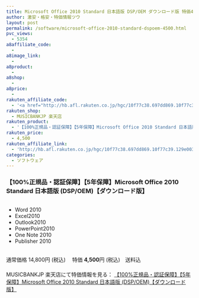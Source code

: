 ```yaml
---
title: Microsoft Office 2010 Standard 日本語版 DSP/OEM ダウンロード版 特価4,500円！送料無料！
author: 激安・格安・特価情報ツウ
layout: post
permalink: /software/microsoft-office-2010-standard-dspoem-4500.html
pvc_views:
  - 5354
a8affiliate_code:
  - 
a8image_link:
  - 
a8product:
  - 
a8shop:
  - 
a8price:
  - 
rakuten_affiliate_code:
  - '<a href="http://hb.afl.rakuten.co.jp/hgc/10f77c38.697dd869.10f77c39.129e0030/?pc=http%3a%2f%2fitem.rakuten.co.jp%2fmusicbank%2foffice-stdd2010-dl%2f%3fscid%3daf_link_img&amp;m=http%3a%2f%2fm.rakuten.co.jp%2fmusicbank%2fi%2f10430869%2f" target="_blank"><img src ="http://hbb.afl.rakuten.co.jp/hgb/?pc=http%3a%2f%2fthumbnail.image.rakuten.co.jp%2f%400_mall%2fmusicbank%2fcabinet%2fwin7%2fmic-stan-td.jpg%3f_ex%3d128x128&amp;m=http%3a%2f%2fthumbnail.image.rakuten.co.jp%2f%400_mall%2fmusicbank%2fcabinet%2fwin7%2fmic-stan-td.jpg%3f_ex%3d80x80" border="0"></a>'
rakuten_shop:
  - MUSICBANKJP 楽天店
rakuten_product:
  - '【100%正規品・認証保障】【5年保障】Microsoft Office 2010 Standard 日本語版 (DSP/OEM)【ダウンロード版】 '
rakuten_price:
  - 4,500
rakuten_affiliate_link:
  - 'http://hb.afl.rakuten.co.jp/hgc/10f77c38.697dd869.10f77c39.129e0030/?pc=http%3a%2f%2fitem.rakuten.co.jp%2fmusicbank%2foffice-stdd2010-dl%2f%3fscid%3daf_link_img&amp;m=http%3a%2f%2fm.rakuten.co.jp%2fmusicbank%2fi%2f10430869%2f'
categories:
  - ソフトウェア
---
```

### 【100%正規品・認証保障】【5年保障】Microsoft Office 2010 Standard 日本語版 (DSP/OEM)【ダウンロード版】 

<div class="img-bg2 img_L">
  <a href="http://hb.afl.rakuten.co.jp/hgc/10f77c38.697dd869.10f77c39.129e0030/?pc=http%3a%2f%2fitem.rakuten.co.jp%2fmusicbank%2foffice-stdd2010-dl%2f%3fscid%3daf_link_img&m=http%3a%2f%2fm.rakuten.co.jp%2fmusicbank%2fi%2f10430869%2f" target="_blank"><img src="http://hbb.afl.rakuten.co.jp/hgb/?pc=http%3a%2f%2fthumbnail.image.rakuten.co.jp%2f%400_mall%2fmusicbank%2fcabinet%2fwin7%2fmic-stan-td.jpg%3f_ex%3d128x128&m=http%3a%2f%2fthumbnail.image.rakuten.co.jp%2f%400_mall%2fmusicbank%2fcabinet%2fwin7%2fmic-stan-td.jpg%3f_ex%3d80x80" border="0" title="" alt="" /></a>
</div>

<!--more-->

  * Word 2010
  * Excel2010
  * Outlook2010
  * PowerPoint2010
  * One Note 2010
  * Publisher 2010

<br clear="all" />通常価格 14,800円 (税込) 　特価 <span class="tokka-price"><strong>4,500</strong></span>円 (税込)　送料込   
　　  
MUSICBANKJP 楽天店にて特価情報を見る： <a href="http://hb.afl.rakuten.co.jp/hgc/10f77c38.697dd869.10f77c39.129e0030/?pc=http%3a%2f%2fitem.rakuten.co.jp%2fmusicbank%2foffice-stdd2010-dl%2f%3fscid%3daf_link_img&m=http%3a%2f%2fm.rakuten.co.jp%2fmusicbank%2fi%2f10430869%2f" target="_blank"><span class="fs150p">【100%正規品・認証保障】【5年保障】Microsoft Office 2010 Standard 日本語版 (DSP/OEM)【ダウンロード版】 </span></a>